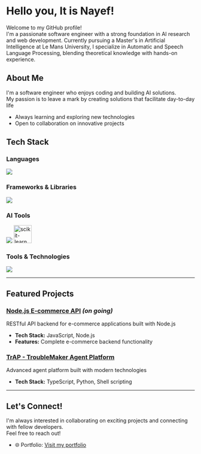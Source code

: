 # Hello you, It is Nayef!  

Welcome to my GitHub profile!  
I'm a passionate software engineer with a strong foundation in AI research and web development. Currently pursuing a Master's in Artificial Intelligence at Le Mans University, I specialize in Automatic and Speech Language Processing, blending theoretical knowledge with hands-on experience.
## About Me  
I'm a software engineer who enjoys coding and building AI solutions.  
My passion is to leave a mark by creating solutions that facilitate day-to-day life  

-  Always learning and exploring new technologies  
-  Open to collaboration on innovative projects  

## Tech Stack

### Languages
<p align="left">
  <img src="https://skillicons.dev/icons?i=js,ts,python,dart,html,css" />
</p>

### Frameworks & Libraries
<p align="left">
  <img src="https://skillicons.dev/icons?i=flutter,nodejs,fastapi,django" />
</p>

### AI Tools
<p align="left">
  <img src="https://skillicons.dev/icons?i=tensorflow,pytorch" />
  <a href="https://scikit-learn.org/" target="_blank" rel="noreferrer"> <img src="https://upload.wikimedia.org/wikipedia/commons/thumb/0/05/Scikit_learn_logo_small.svg/1200px-Scikit_learn_logo_small.svg.png" alt="scikit-learn" width="48" height="48"/> </a>
</p>

### Tools & Technologies
<p align="left">
  <img src="https://skillicons.dev/icons?i=git,vscode,github" />
</p>

---

## Featured Projects  

### [Node.js E-commerce API](https://github.com/NASSWIEL/nodejs-ecommerce-api) *(on going)*  
RESTful API backend for e-commerce applications built with Node.js  
- **Tech Stack:** JavaScript, Node.js  
- **Features:** Complete e-commerce backend functionality  

### [TrAP - TroubleMaker Agent Platform](https://github.com/NASSWIEL/TrAP--TroubleMaker-Agent-Platform)  
Advanced agent platform built with modern technologies  
- **Tech Stack:** TypeScript, Python, Shell scripting  

---

## Let's Connect!  
I'm always interested in collaborating on exciting projects and connecting with fellow developers.  
Feel free to reach out!  

- 🌐 Portfolio: [Visit my portfolio](https://my-portofolio-one-self.vercel.app)  
